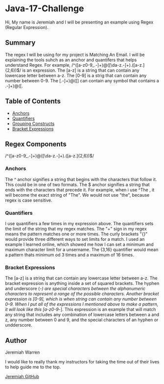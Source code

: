 # Java-17-Challenge

Hi, My name is Jeremiah and I will be presenting an example using Regex (Regular Expression).

## Summary

The regex I will be using for my project is Matching An Email. 
I will be explaining the tools suhch as an anchor and quantifers that helps understand Regex. 
For example, /^([a-z0-9_\.-]+)@([\da-z\.-]+)\.([a-z\.]{2,6})$/ is an expression. 
The [a-z] is a string that can contain any lowercase letter between a-z. 
The [0-9] is a strig that can contain any number between 0-9. The [.-]+)@([] can contain any symbol that contains a .-]+)@([. 

## Table of Contents

- [Anchors](#anchors)
- [Quantifiers](#quantifiers)
- [Grouping Constructs](#grouping-constructs)
- [Bracket Expressions](#bracket-expressions)

## Regex Components
/^([a-z0-9_\.-]+)@([\da-z\.-]+)\.([a-z\.]{2,6})$/


### Anchors
The ^ anchor signifies a string that begins with the characters that follow it. This could be in one of two formats.
The $ anchor signifies a string that ends with the characters that precede it.
For example,  when i use  ^The , it will become the exact string of "The". We would not use "the", because regex is case sensitive.

### Quantifiers
I use quantifiers a few times in my expression above. The quantifiers sets the limit of the string that my regex matches.
The "+" sign in my regex means the pattern matches one or more times.
The curly brackets "{}" would provide three different ways to set limits for a match.
I used an example I learned online, which showed me how I can set a minimum and maximum character limit for a unsername.
The {3,16} quantifier would mean a pattern thats minimum od 3 times and a maximum of 16 times.


### Bracket Expressions
The [a-z] is a string that can contain any lowercase letter between a-z.
The bracket expression is anything inside a set of squared brackets.
The hyphen and underscore (-_)  are special characters between the alphanumeric characters to represent a range of the possible characters. 
Another bracket expression is [0-9], which is when string can contain any number between 0–9.
When I put all of the expressions I mentioned above to make a pattern, it will look like this [a-z0-9_-]. This expression is an example that will match any string that includes any combination of lowercase letters between a and z, any number between 0 and 9, and the special characters of an hyphen or undderscore.

## Author

Jeremiah Warren

I would like to really thank my instructors for taking the time out of their lives to help guide me to the top.


[Jeremiah GitHub](https://github.com/Jwarren619?tab=repositories)
